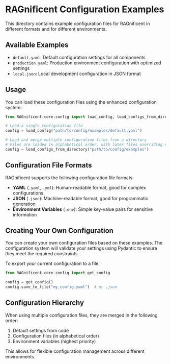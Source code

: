 # RAGnificent Configuration Examples

This directory contains example configuration files for RAGnificent in different formats and for different environments.

## Available Examples

- `default.yaml`: Default configuration settings for all components
- `production.yaml`: Production environment configuration with optimized settings
- `local.json`: Local development configuration in JSON format

## Usage

You can load these configuration files using the enhanced configuration system:

```python
from RAGnificent.core.config import load_config, load_configs_from_directory

# Load a single configuration file
config = load_config("path/to/config/examples/default.yaml")

# Load and merge multiple configuration files from a directory
# Files are loaded in alphabetical order, with later files overriding earlier ones
config = load_configs_from_directory("path/to/config/examples")
```

## Configuration File Formats

RAGnificent supports the following configuration file formats:

- **YAML** (`.yaml`, `.yml`): Human-readable format, good for complex configurations
- **JSON** (`.json`): Machine-readable format, good for programmatic generation
- **Environment Variables** (`.env`): Simple key-value pairs for sensitive information

## Creating Your Own Configuration

You can create your own configuration files based on these examples. The configuration system will validate your settings using Pydantic to ensure they meet the required constraints.

To export your current configuration to a file:

```python
from RAGnificent.core.config import get_config

config = get_config()
config.save_to_file("my_config.yaml")  # or .json
```

## Configuration Hierarchy

When using multiple configuration files, they are merged in the following order:

1. Default settings from code
2. Configuration files (in alphabetical order)
3. Environment variables (highest priority)

This allows for flexible configuration management across different environments.
